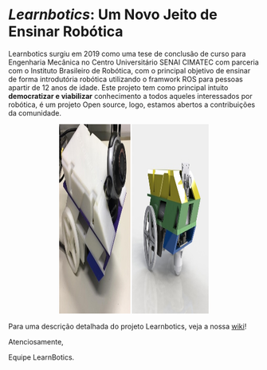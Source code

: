 # _Learnbotics_: Um Novo Jeito de Ensinar Robótica

Learnbotics surgiu em 2019 como uma tese de conclusão de curso para Engenharia Mecânica no Centro Universitário SENAI CIMATEC com parceria com o Instituto Brasileiro de Robótica, com o principal objetivo de ensinar de forma introdutória robótica utilizando o framwork ROS para pessoas apartir de 12 anos de idade. Este projeto tem como principal intuito **democratizar e viabilizar** conhecimento a todos aqueles interessados por robótica, é um projeto Open source, logo, estamos abertos a contribuições da comunidade.

<p align="center">
  <img width="300" height="380" src="https://raw.githubusercontent.com/Brazilian-Institute-of-Robotics/learnbotics/develop/Images/WhatsApp%20Image%202021-05-03%20at%203.52.34%20PM.jpeg">
</p>

Para uma descrição detalhada do projeto Learnbotics, veja a nossa [wiki](https://github.com/Brazilian-Institute-of-Robotics/learnbotics/wiki)!


Atenciosamente,

Equipe LearnBotics.
